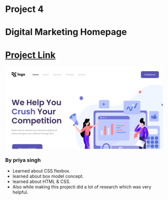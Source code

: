 # Project 4
# Digital Marketing Homepage
# [Project Link](https://crushbugs.netlify.app/)
 ![image](./thumbnail.png)

### By priya singh



- Learned about CSS flexbox.
- learned about box model concept.
- learned about HTML &  CSS.
- Also while making this projecti did a lot of research which was very helpful.